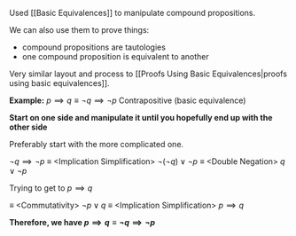 Used [[Basic Equivalences]] to manipulate compound propositions. 

We can also use them to prove things:
- compound propositions are tautologies
- one compound proposition is equivalent to another

Very similar layout and process to [[Proofs Using Basic Equivalences|proofs using basic equivalences]].

**Example:**
$p\implies q \equiv \neg q\implies\neg p$
	Contrapositive (basic equivalence)

**Start on one side and manipulate it until you hopefully end up with the other side**

Preferably start with the more complicated one.

$\neg q\implies\neg p$ 
$\equiv$ \<Implication Simplification>
$\neg(\neg q)\vee\neg p$
$\equiv$ \<Double Negation>
$q\vee\neg p$

Trying to get to $p\implies q$

$\equiv$ \<Commutativity>
$\neg p \vee q$
$\equiv$ \<Implication Simplification>
$p\implies q$

**Therefore, we have $p\implies q\equiv\neg q\implies\neg p$**
